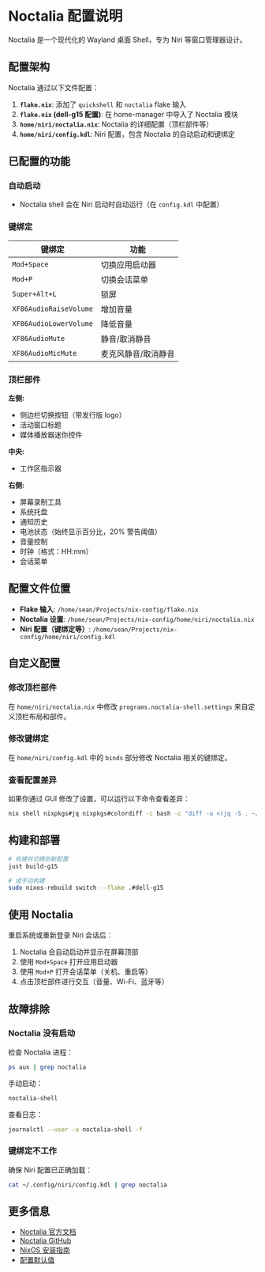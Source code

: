 # Noctalia 配置说明

Noctalia 是一个现代化的 Wayland 桌面 Shell，专为 Niri 等窗口管理器设计。

## 配置架构

Noctalia 通过以下文件配置：

1. **`flake.nix`**: 添加了 `quickshell` 和 `noctalia` flake 输入
2. **`flake.nix` (dell-g15 配置)**: 在 home-manager 中导入了 Noctalia 模块
3. **`home/niri/noctalia.nix`**: Noctalia 的详细配置（顶栏部件等）
4. **`home/niri/config.kdl`**: Niri 配置，包含 Noctalia 的自动启动和键绑定

## 已配置的功能

### 自动启动
- Noctalia shell 会在 Niri 启动时自动运行（在 `config.kdl` 中配置）

### 键绑定

| 键绑定 | 功能 |
|--------|------|
| `Mod+Space` | 切换应用启动器 |
| `Mod+P` | 切换会话菜单 |
| `Super+Alt+L` | 锁屏 |
| `XF86AudioRaiseVolume` | 增加音量 |
| `XF86AudioLowerVolume` | 降低音量 |
| `XF86AudioMute` | 静音/取消静音 |
| `XF86AudioMicMute` | 麦克风静音/取消静音 |

### 顶栏部件

**左侧:**
- 侧边栏切换按钮（带发行版 logo）
- 活动窗口标题
- 媒体播放器迷你控件

**中央:**
- 工作区指示器

**右侧:**
- 屏幕录制工具
- 系统托盘
- 通知历史
- 电池状态（始终显示百分比，20% 警告阈值）
- 音量控制
- 时钟（格式：HH:mm）
- 会话菜单

## 配置文件位置

- **Flake 输入**: `/home/sean/Projects/nix-config/flake.nix`
- **Noctalia 设置**: `/home/sean/Projects/nix-config/home/niri/noctalia.nix`
- **Niri 配置（键绑定等）**: `/home/sean/Projects/nix-config/home/niri/config.kdl`

## 自定义配置

### 修改顶栏部件

在 `home/niri/noctalia.nix` 中修改 `programs.noctalia-shell.settings` 来自定义顶栏布局和部件。

### 修改键绑定

在 `home/niri/config.kdl` 中的 `binds` 部分修改 Noctalia 相关的键绑定。

### 查看配置差异

如果你通过 GUI 修改了设置，可以运行以下命令查看差异：

```bash
nix shell nixpkgs#jq nixpkgs#colordiff -c bash -c "diff -u <(jq -S . ~/.config/noctalia/settings.json) <(jq -S . ~/.config/noctalia/gui-settings.json) | colordiff"
```

## 构建和部署

```bash
# 构建并切换到新配置
just build-g15

# 或手动构建
sudo nixos-rebuild switch --flake .#dell-g15
```

## 使用 Noctalia

重启系统或重新登录 Niri 会话后：

1. Noctalia 会自动启动并显示在屏幕顶部
2. 使用 `Mod+Space` 打开应用启动器
3. 使用 `Mod+P` 打开会话菜单（关机、重启等）
4. 点击顶栏部件进行交互（音量、Wi-Fi、蓝牙等）

## 故障排除

### Noctalia 没有启动

检查 Noctalia 进程：
```bash
ps aux | grep noctalia
```

手动启动：
```bash
noctalia-shell
```

查看日志：
```bash
journalctl --user -u noctalia-shell -f
```

### 键绑定不工作

确保 Niri 配置已正确加载：
```bash
cat ~/.config/niri/config.kdl | grep noctalia
```

## 更多信息

- [Noctalia 官方文档](https://docs.noctalia.dev/)
- [Noctalia GitHub](https://github.com/noctalia-dev/noctalia-shell)
- [NixOS 安装指南](https://docs.noctalia.dev/getting-started/nixos/)
- [配置默认值](https://github.com/noctalia-dev/noctalia-shell/blob/main/Assets/settings-default.json)

